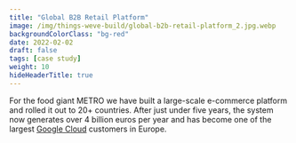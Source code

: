 ```yaml
---
title: "Global B2B Retail Platform"
image: /img/things-weve-build/global-b2b-retail-platform_2.jpg.webp
backgroundColorClass: "bg-red" 
date: 2022-02-02
draft: false
tags: [case study]
weight: 10
hideHeaderTitle: true
---
```


For the food giant METRO we have built a large-scale e-commerce platform and rolled it out to 20+ countries. After just under five years, the system now generates over 4 billion euros per year and has become one of the largest [Google Cloud](https://cloud.google.com/customers/metro) customers in Europe.